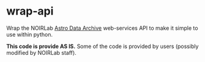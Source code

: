 # wrap-api

Wrap the NOIRLab 
[Astro Data Archive](https://astroarchive.noirlab.edu/)
web-services API to make it simple to use within python.

**This code is provide AS IS.**  Some of the code is provided by users
(possibly modified by NOIRLab staff).


